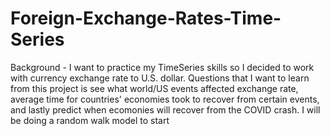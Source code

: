 # Foreign-Exchange-Rates-Time-Series

Background - I want to practice my TimeSeries skills so I decided to work with currency exchange rate to U.S. dollar. Questions that I want to learn from this project is see what world/US events affected exchange rate, average time for countries' economies took to recover from certain events, and lastly predict when ecomonies will recover from the COVID crash.
I will be doing a random walk model to start